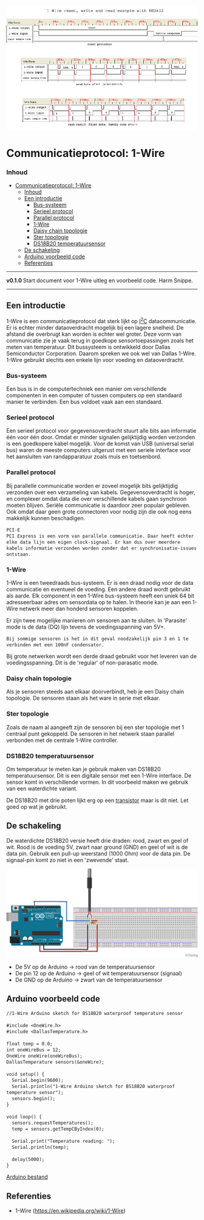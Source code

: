 ![logo](../1-wire/img/1-Wire-Protocol.png) [](logo-id)

# Communicatieprotocol: 1-Wire[](title-id)

### Inhoud[](toc-id)

- [Communicatieprotocol: 1-Wire](#communicatieprotocol-1-wire)
    - [Inhoud](#inhoud)
  - [Een introductie](#een-introductie)
    - [Bus-systeem](#bus-systeem)
    - [Serieel protocol](#serieel-protocol)
    - [Parallel protocol](#parallel-protocol)
    - [1-Wire](#1-wire)
    - [Daisy chain topologie](#daisy-chain-topologie)
    - [Ster topologie](#ster-topologie)
    - [DS18B20 temperatuursensor](#ds18b20-temperatuursensor)
  - [De schakeling](#de-schakeling)
  - [Arduino voorbeeld code](#arduino-voorbeeld-code)
  - [Referenties](#referenties)

---

**v0.1.0 [](version-id)** Start document voor 1-Wire uitleg en voorbeeld code. Harm Snippe[](author-id).

---

## Een introductie

1-Wire is een communicatieprotocol dat sterk lijkt op [I<sup>2</sup>C](../I2C/README.md) datacommunicatie. Er is echter minder dataoverdracht mogelijk bij een lagere snelheid. De afstand die overbrugt kan worden is echter wel groter. Deze vorm van communicatie zie je vaak terug in goedkope sensortoepassingen zoals het meten van temperatuur. Dit bussysteem is ontwikkeld door Dallas Semiconductor Corporation. Daarom spreken we ook wel van Dallas 1-Wire. 1-Wire gebruikt slechts een enkele lijn voor voeding en dataoverdracht.

### Bus-systeem
Een bus is in de computertechniek een manier om verschillende componenten in een computer of tussen computers op een standaard manier te verbinden. Een bus voldoet vaak aan een standaard.

### Serieel protocol
Een serieel protocol voor gegevensoverdracht stuurt alle bits aan informatie één voor één door. Omdat er minder signalen gelijktijdig worden verzonden is een goedkopere kabel mogelijk. Voor de komst van USB (universal serial bus) waren de meeste computers uitgerust met een seriele interface voor het aansluiten van randapparatuur zoals muis en toetsenbord.

### Parallel protocol
Bij parallelle communicatie worden er zoveel mogelijk bits gelijktijdig verzonden over een verzameling van kabels. Gegevensoverdracht is hoger, en complexer omdat data die over verschillende kabels gaan synchroon moeten blijven. Seriële communicatie is daardoor zeer populair gebleven. Ook omdat daar geen grote connectoren voor nodig zijn die ook nog eens makkelijk kunnen beschadigen.

    PCI-E
    PCI Express is een vorm van parallele communicatie. Daar heeft echter elke data lijn een eigen clock-signaal. Er kan dus over meerdere kabels informatie verzonden worden zonder dat er synchronisatie-issues ontstaan.

### 1-Wire
1-Wire is een tweedraads bus-systeem. Er is een draad nodig voor de data communicatie en eventueel de voeding. Een andere draad wordt gebruikt als aarde. Elk component in een 1-Wire bus-systeem heeft een uniek 64 bit adresseerbaar adres om sensordata op te halen. In theorie kan je aan een 1-Wire netwerk meer dan honderd sensoren koppelen.

Er zijn twee mogelijke manieren om sensoren aan te sluiten. In 'Parasite' mode is de data (DQ) lijn tevens de voedingsspanning van 5V+.

    Bij sommige sensoren is het in dit geval noodzakelijk pin 3 en 1 te verbinden met een 100nF condensator.

Bij grote netwerken wordt een derde draad gebruikt voor het leveren van de voedingsspanning. Dit is de 'regular' of non-parasatic mode.

### Daisy chain topologie
Als je sensoren steeds aan elkaar doorverbindt, heb je een Daisy chain topologie. De sensoren staan als het ware in serie met elkaar.

### Ster topologie
Zoals de naam al aangeeft zijn de sensoren bij een ster topologie met 1 centraal punt gekoppeld. De sensoren in het netwerk staan parallel verbonden met de centrale 1-Wire controller.
 
### DS18B20 temperatuursensor
Om temperatuur te meten kan je gebruik maken van DS18B20 temperatuursensor. Dit is een digitale sensor met een 1-Wire interface. De sensor komt in verschillende vormen. In dit voorbeeld maken we gebruik van een waterdichte variant.

 De DS18B20 met drie poten lijkt erg op een [transistor](../../elektronische-componenten/transistor/README.md) maar is dit niet. Let goed op wat je gebruikt.


## De schakeling

De waterdichte DS18B20 versie heeft drie draden: rood, zwart en geel of wit. Rood is de voeding 5V, zwart naar ground (GND) en geel of wit is de data pin. Gebruik een pull-up weerstand (1000 Ohm) voor de data pin. De signaal-pin komt zo niet in een 'zwevende' staat. 

![img url](../1-wire/img/Arduino_DS18B20_probe_bb.png?raw=true "Schakeling voor de DS18B20")


- De 5V op de Arduino -> rood van de temperatuursensor
- De pin 12 op de Arduino -> geel of wit temperatuursensor (signaal)
- De GND op de Arduino -> zwart van de temperatuursensor

## Arduino voorbeeld code

```arduino
//1-Wire Arduino sketch for BS18B20 waterproof temperature sensor

#include <OneWire.h>
#include <DallasTemperature.h>

float temp = 0.0;
int oneWireBus = 12;
OneWire oneWire(oneWireBus);
DallasTemperature sensors(&oneWire);

void setup() {
  Serial.begin(9600);
  Serial.println("1-Wire Arduino sketch for BS18B20 waterproof temperature sensor");
  sensors.begin();
}

void loop() {
  sensors.requestTemperatures();
  temp = sensors.getTempCByIndex(0);

  Serial.print("Temperature reading: ");
  Serial.println(temp);

  delay(5000);
}
```
[Arduino bestand](../1-wire/files/Arduino_DS18B20_probe/Arduino_DS18B20_probe.ino) 

## Referenties

- 1-Wire (<https://en.wikipedia.org/wiki/1-Wire>)